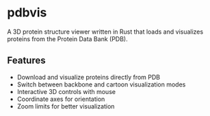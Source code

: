 # pdbvis

A 3D protein structure viewer written in Rust that loads and visualizes proteins from the Protein Data Bank (PDB).

## Features

- Download and visualize proteins directly from PDB
- Switch between backbone and cartoon visualization modes
- Interactive 3D controls with mouse
- Coordinate axes for orientation
- Zoom limits for better visualization